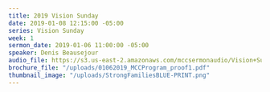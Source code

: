 ```yaml
---
title: 2019 Vision Sunday
date: 2019-01-08 12:15:00 -05:00
series: Vision Sunday
week: 1
sermon_date: 2019-01-06 11:00:00 -05:00
speaker: Denis Beausejour
audio_file: https://s3.us-east-2.amazonaws.com/mccsermonaudio/Vision+Sunday+2019.lite.mp3
brochure_file: "/uploads/01062019_MCCProgram_proof1.pdf"
thumbnail_image: "/uploads/StrongFamiliesBLUE-PRINT.png"
---
```


